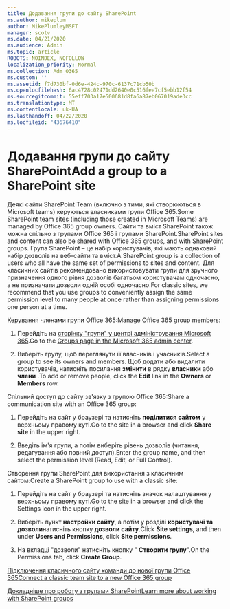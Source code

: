 ```yaml
---
title: Додавання групи до сайту SharePoint
ms.author: mikeplum
author: MikePlumleyMSFT
manager: scotv
ms.date: 04/21/2020
ms.audience: Admin
ms.topic: article
ROBOTS: NOINDEX, NOFOLLOW
localization_priority: Normal
ms.collection: Adm_O365
ms.custom: ''
ms.assetid: f7d730bf-0d6e-424c-970c-6137c71cb50b
ms.openlocfilehash: 6ac4728c02471dd2640e0c516fee7cf5ebb12f54
ms.sourcegitcommit: 55eff703a17e500681d8fa6a87eb067019ade3cc
ms.translationtype: MT
ms.contentlocale: uk-UA
ms.lasthandoff: 04/22/2020
ms.locfileid: "43676410"
---
```

# <a name="add-a-group-to-a-sharepoint-site"></a><span data-ttu-id="ea7ce-102">Додавання групи до сайту SharePoint</span><span class="sxs-lookup"><span data-stu-id="ea7ce-102">Add a group to a SharePoint site</span></span>

<span data-ttu-id="ea7ce-103">Деякі сайти SharePoint Team (включно з тими, які створюються в Microsoft teams) керуються власниками групи Office 365.</span><span class="sxs-lookup"><span data-stu-id="ea7ce-103">Some SharePoint team sites (including those created in Microsoft Teams) are managed by Office 365 group owners.</span></span> <span data-ttu-id="ea7ce-104">Сайти та вміст SharePoint також можна спільно з групами Office 365 і групами SharePoint.</span><span class="sxs-lookup"><span data-stu-id="ea7ce-104">SharePoint sites and content can also be shared with Office 365 groups, and with SharePoint groups.</span></span> <span data-ttu-id="ea7ce-105">Група SharePoint – це набір користувачів, які мають однаковий набір дозволів на веб-сайти та вміст.</span><span class="sxs-lookup"><span data-stu-id="ea7ce-105">A SharePoint group is a collection of users who all have the same set of permissions to sites and content.</span></span> <span data-ttu-id="ea7ce-106">Для класичних сайтів рекомендовано використовувати групи для зручного призначення одного рівня дозволів багатьом користувачам одночасно, а не призначати дозволи одній особі одночасно.</span><span class="sxs-lookup"><span data-stu-id="ea7ce-106">For classic sites, we recommend that you use groups to conveniently assign the same permission level to many people at once rather than assigning permissions one person at a time.</span></span>
  
<span data-ttu-id="ea7ce-107">Керування членами групи Office 365:</span><span class="sxs-lookup"><span data-stu-id="ea7ce-107">Manage Office 365 group members:</span></span>
  
1. <span data-ttu-id="ea7ce-108">Перейдіть на [сторінку "групи" у центрі адміністрування Microsoft 365](https://portal.office.com/adminportal/home#/groups).</span><span class="sxs-lookup"><span data-stu-id="ea7ce-108">Go to the [Groups page in the Microsoft 365 admin center](https://portal.office.com/adminportal/home#/groups).</span></span>
    
2. <span data-ttu-id="ea7ce-109">Виберіть групу, щоб переглянути її власників і учасників.</span><span class="sxs-lookup"><span data-stu-id="ea7ce-109">Select a group to see its owners and members.</span></span> <span data-ttu-id="ea7ce-110">Щоб додати або видалити користувачів, натисніть посилання **змінити** в рядку **власники** або **члени** .</span><span class="sxs-lookup"><span data-stu-id="ea7ce-110">To add or remove people, click the **Edit** link in the **Owners** or **Members** row.</span></span> 
    
<span data-ttu-id="ea7ce-111">Спільний доступ до сайту зв'язку з групою Office 365:</span><span class="sxs-lookup"><span data-stu-id="ea7ce-111">Share a communication site with an Office 365 group:</span></span>
  
1. <span data-ttu-id="ea7ce-112">Перейдіть на сайт у браузері та натисніть **поділитися сайтом** у верхньому правому куті.</span><span class="sxs-lookup"><span data-stu-id="ea7ce-112">Go to the site in a browser and click **Share site** in the upper right.</span></span> 
    
2. <span data-ttu-id="ea7ce-113">Введіть ім'я групи, а потім виберіть рівень дозволів (читання, редагування або повний доступ).</span><span class="sxs-lookup"><span data-stu-id="ea7ce-113">Enter the group name, and then select the permission level (Read, Edit, or Full Control).</span></span>
    
<span data-ttu-id="ea7ce-114">Створення групи SharePoint для використання з класичним сайтом:</span><span class="sxs-lookup"><span data-stu-id="ea7ce-114">Create a SharePoint group to use with a classic site:</span></span>
  
1. <span data-ttu-id="ea7ce-115">Перейдіть на сайт у браузері та натисніть значок налаштування у верхньому правому куті.</span><span class="sxs-lookup"><span data-stu-id="ea7ce-115">Go to the site in a browser and click the Settings icon in the upper right.</span></span>
    
2. <span data-ttu-id="ea7ce-116">Виберіть пункт **настройки сайту**, а потім у розділі **користувачі та дозволи**натисніть кнопку **дозволи сайту**.</span><span class="sxs-lookup"><span data-stu-id="ea7ce-116">Click **Site settings**, and then under **Users and Permissions**, click **Site permissions**.</span></span>
    
3. <span data-ttu-id="ea7ce-117">На вкладці "дозволи" натисніть кнопку " **Створити групу**".</span><span class="sxs-lookup"><span data-stu-id="ea7ce-117">On the Permissions tab, click **Create Group**.</span></span>
    
[<span data-ttu-id="ea7ce-118">Підключення класичного сайту команди до нової групи Office 365</span><span class="sxs-lookup"><span data-stu-id="ea7ce-118">Connect a classic team site to a new Office 365 group</span></span>](https://go.microsoft.com/fwlink/?linkid=2008654)
  
[<span data-ttu-id="ea7ce-119">Докладніше про роботу з групами SharePoint</span><span class="sxs-lookup"><span data-stu-id="ea7ce-119">Learn more about working with SharePoint groups</span></span>](https://go.microsoft.com/fwlink/?linkid=874658)
  

